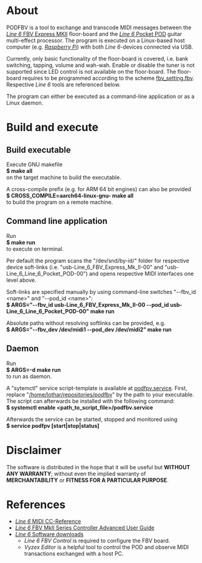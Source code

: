 # About
PODFBV is a tool to exchange and transcode MIDI messages between the <a href=https://line6.com/foot-controllers/fbv-express-mkii>*Line 6* FBV Express MKII</a> floor-board and the <a href=https://line6.com/pocket-pod>*Line 6* Pocket POD</a> guitar multi-effect processor. The program is executed on a Linux-based host computer (e.g. <a href=https://www.raspberrypi.com/products/raspberry-pi-4-model-b>*Raspberry Pi*</a>) with both *Line 6*-devices connected via USB.

Currently, only basic functionality of the floor-board is covered, i.e. bank switching, tapping, volume and wah-wah. Enable or disable the tuner is not supported since LED control is not available on the floor-board.
The floor-board requires to be programmed according to the scheme <a href=https://github.com/kurzlo/podfbv/blob/master/misc/fbv_settings.fbv>fbv_setting.fbv</a>.
Respective *Line 6* tools are referenced below.

The program can either be executed as a command-line application or as a Linux daemon.

# Build and execute

## Build executable
Execute GNU makefile \
**$ make all** \
on the target machine to build the executable.

A cross-compile prefix (e.g. for ARM 64 bit engines) can also be provided \
**$ CROSS_COMPILE=aarch64-linux-gnu- make all** \
to build the program on a remote machine.

## Command line application
Run \
**$ make run** \
to execute on terminal.

Per default the program scans the "/dev/snd/by-id/" folder for respective device soft-links (i.e. "usb-Line_6_FBV_Express_Mk_II-00" and "usb-Line_6_Line_6_Pocket_POD-00") and opens respective MIDI interfaces one level above.

Soft-links are specified manually by using command-line switches "--fbv_id \<name>" and "--pod_id \<name>": \
**$ ARGS="--fbv_id usb-Line_6_FBV_Express_Mk_II-00 --pod_id usb-Line_6_Line_6_Pocket_POD-00" make run**

Absolute paths without resolving softlinks can be provided, e.g. \
**$ ARGS="--fbv_dev /dev/midi1 --pod_dev /dev/midi2" make run**

## Daemon
Run \
**$ ARGS=-d make run** \
to run as daemon.

A "sytemctl" service script-template is available at <a href=https://github.com/kurzlo/podfbv/blob/master/podfbv.service>podfpv.service</a>.
First, replace "<a href=https://github.com/kurzlo/podfbv/blob/4eaf8fc2a98548d06ec8c163a957d0f167dd2b8e/podfbv.service#L6>/home/lothar/repositories/podfbv</a>" by the path to your executable.
The script can afterwards be installed with the following command: \
**$ systemctl enable <path_to_script_file>/podfbv.service**

Afterwards the service can be started, stopped and monitored using \
**$ service podfpv [start|stop|status]**

# Disclaimer
The software is distributed in the hope that it will be useful but **WITHOUT ANY WARRANTY**;
without even the implied warranty of **MERCHANTABILITY** or **FITNESS FOR A PARTICULAR PURPOSE**.

# References
* <a href=https://line6.com/data/l/0a06000f1344c45ecbcd6e0293/application/pdf/MIDI%20Continuous%20Controller%20Reference%20>*Line 6* MIDI CC-Reference</a>
* <a href=https://line6.com/data/6/0a060b316ac34f0593cc41922/application/pdf/FBV%20MkII%20Series%20Controller%20Advanced%20User%20Guide%20-%20English%20(%20Rev%20B%20).pdf>*Line 6* FBV MkII Series Controller Advanced User Guide</a>
* <a href=https://de.line6.com/software/index.html>*Line 6* Software downloads</a>
  * *Line 6 FBV Control* is required to configure the FBV board.
  * *Vyzex Editor* is a helpful tool to control the POD and observe MIDI transactions exchanged with a host PC.
